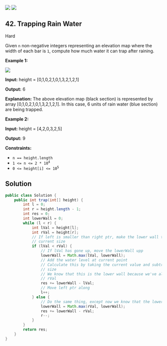 [![](https://img.shields.io/github/stars/javadev/LeetCode-in-Java?label=Stars&style=flat-square)](https://github.com/javadev/LeetCode-in-Java)
[![](https://img.shields.io/github/forks/javadev/LeetCode-in-Java?label=Fork%20me%20on%20GitHub%20&style=flat-square)](https://github.com/javadev/LeetCode-in-Java/fork)

## 42\. Trapping Rain Water

Hard

Given `n` non-negative integers representing an elevation map where the width of each bar is `1`, compute how much water it can trap after raining.

**Example 1:**

![](https://assets.leetcode.com/uploads/2018/10/22/rainwatertrap.png)

**Input:** height = [0,1,0,2,1,0,1,3,2,1,2,1]

**Output:** 6

**Explanation:** The above elevation map (black section) is represented by array [0,1,0,2,1,0,1,3,2,1,2,1]. In this case, 6 units of rain water (blue section) are being trapped. 

**Example 2:**

**Input:** height = [4,2,0,3,2,5]

**Output:** 9 

**Constraints:**

*   `n == height.length`
*   <code>1 <= n <= 2 * 10<sup>4</sup></code>
*   <code>0 <= height[i] <= 10<sup>5</sup></code>

## Solution

```java
public class Solution {
    public int trap(int[] height) {
        int l = 0;
        int r = height.length - 1;
        int res = 0;
        int lowerWall = 0;
        while (l < r) {
            int lVal = height[l];
            int rVal = height[r];
            // If left is smaller than right ptr, make the lower wall the bigger of lVal and its
            // current size
            if (lVal < rVal) {
                // If lVal has gone up, move the lowerWall upp
                lowerWall = Math.max(lVal, lowerWall);
                // Add the water level at current point
                // Calculate this by taking the current value and subtracting it from the lower wall
                // size
                // We know that this is the lower wall because we've already determined that lVal <
                // rVal
                res += lowerWall - lVal;
                // Move left ptr along
                l++;
            } else {
                // Do the same thing, except now we know that the lowerWall is the right side.
                lowerWall = Math.max(rVal, lowerWall);
                res += lowerWall - rVal;
                r--;
            }
        }
        return res;
    }
}
```